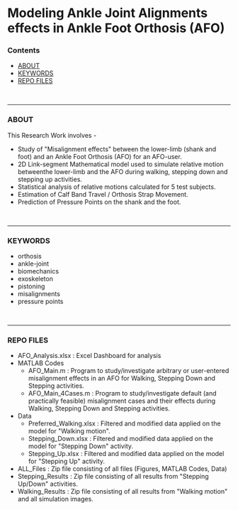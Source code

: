 # Modeling Ankle Joint Alignments effects in Ankle Foot Orthosis (AFO)


### Contents
- [ABOUT](#about)
- [KEYWORDS](#keywords)
- [REPO FILES](#repo-files)

<br>
<hr>

### ABOUT
This Research Work involves -
- Study of "Misalignment effects" between the lower-limb (shank and foot) and an Ankle Foot Orthosis (AFO) for an AFO-user.
- 2D Link-segment Mathematical model used to simulate relative motion betweenthe lower-limb and the AFO during walking, stepping down and stepping up activities.
- Statistical analysis of relative motions calculated for 5 test subjects.
- Estimation of Calf Band Travel / Orthosis Strap Movement.
- Prediction of Pressure Points on the shank and the foot.

<br>
<hr>

### KEYWORDS
- orthosis
- ankle-joint
- biomechanics
- exoskeleton
- pistoning
- misalignments
- pressure points

<br>
<hr>

### REPO FILES
* AFO_Analysis.xlsx : Excel Dashboard for analysis
* MATLAB Codes
   - AFO_Main.m : Program to study/investigate arbitrary or user-entered misalignment effects in an AFO for Walking, Stepping Down and Stepping activities.
   - AFO_Main_4Cases.m : Program to study/investigate default (and practically feasible) misalignment cases and their effects during Walking, Stepping Down and Stepping activities.
* Data
   - Preferred_Walking.xlsx : Filtered and modified data applied on the model for "Walking motion".
   - Stepping_Down.xlsx : Filtered and modified data applied on the model for "Stepping Down" activity.
   - Stepping_Up.xlsx : Filtered and modified data applied on the model for "Stepping Up" activity.
* ALL_Files : Zip file consisting of all files (Figures, MATLAB Codes, Data)
* Stepping_Results : Zip file consisting of all results from "Stepping Up/Down" activities.
* Walking_Results : Zip file consisting of all results from "Walking motion" and all simulation images.

<br>





